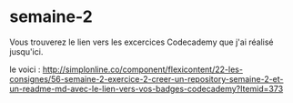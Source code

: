 # semaine-2

Vous trouverez le lien vers les excercices Codecademy que j'ai réalisé jusqu'ici.

le voici : http://simplonline.co/component/flexicontent/22-les-consignes/56-semaine-2-exercice-2-creer-un-repository-semaine-2-et-un-readme-md-avec-le-lien-vers-vos-badges-codecademy?Itemid=373

